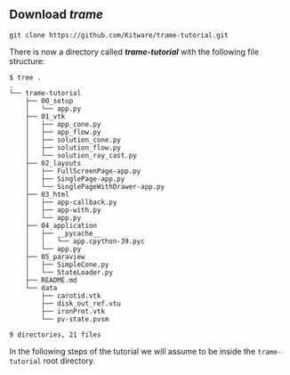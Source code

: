 ## Download ***trame***

```
git clone https://github.com/Kitware/trame-tutorial.git
```

There is now a directory called ***trame-tutorial*** with the following file structure:

```
$ tree .
.
└── trame-tutorial
    ├── 00_setup
    │   └── app.py
    ├── 01_vtk
    │   ├── app_cone.py
    │   ├── app_flow.py
    │   ├── solution_cone.py
    │   ├── solution_flow.py
    │   └── solution_ray_cast.py
    ├── 02_layouts
    │   ├── FullScreenPage-app.py
    │   ├── SinglePage-app.py
    │   └── SinglePageWithDrawer-app.py
    ├── 03_html
    │   ├── app-callback.py
    │   ├── app-with.py
    │   └── app.py
    ├── 04_application
    │   ├── __pycache__
    │   │   └── app.cpython-39.pyc
    │   └── app.py
    ├── 05_paraview
    │   ├── SimpleCone.py
    │   └── StateLoader.py
    ├── README.md
    └── data
        ├── carotid.vtk
        ├── disk_out_ref.vtu
        ├── ironProt.vtk
        └── pv-state.pvsm

9 directories, 21 files
```

In the following steps of the tutorial we will assume to be inside the `trame-tutorial` root directory.